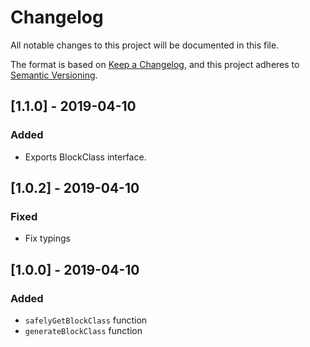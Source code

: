 # Changelog
All notable changes to this project will be documented in this file.

The format is based on [Keep a Changelog](https://keepachangelog.com/en/1.0.0/),
and this project adheres to [Semantic Versioning](https://semver.org/spec/v2.0.0.html).

## [1.1.0] - 2019-04-10

### Added
- Exports BlockClass interface.

## [1.0.2] - 2019-04-10

### Fixed

- Fix typings

## [1.0.0] - 2019-04-10

### Added

- `safelyGetBlockClass` function
- `generateBlockClass` function
